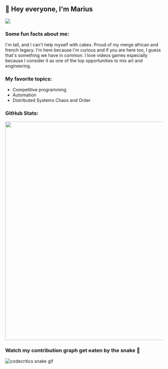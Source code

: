 ## 👋 Hey everyone, I'm Marius

![](https://github.com/Codecritics/Codecritics/blob/main/Images/Codecritics_board.png?raw=true)

### Some fun facts about me:
I'm tall, and I can't help myself with cakes.
Proud of my merge african and french legacy. 
I'm here because I'm curious and if you are here too, I guess that's something we have in common.
I love videos games especially because I consider it as one of the top opportunities to mix art and engineering.

### My favorite topics:
- Competitive programming
- Automation
- Distributed Systems Chaos and Order

### GitHub Stats:

<img src="https://github-readme-streak-stats.herokuapp.com?user=Codecritics&theme=tokyonight" width="700">

### Watch my contribution graph get eaten by the snake 🐍

<!-- platane/snk works, it just puts it on a new branch -->
![codecritics snake gif](https://github.com/mishmanners/Codecritics/blob/output/github-contribution-grid-snake.svg)